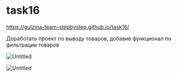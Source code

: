# task16
https://gulzina-team-stepbystep.github.io/task16/

Доработать проект по выводу товаров, добавив функционал по фильтрации товаров

![Untitled](https://s3-us-west-2.amazonaws.com/secure.notion-static.com/d97fc406-e33c-464c-a062-a856db8dd973/Untitled.png)

![Untitled](https://s3-us-west-2.amazonaws.com/secure.notion-static.com/d147a9ea-70d8-4951-a960-7432231fe150/Untitled.png)
